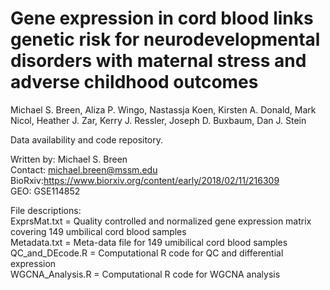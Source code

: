 # Gene expression in cord blood links genetic risk for neurodevelopmental disorders with maternal stress and adverse childhood outcomes

Michael S. Breen, Aliza P. Wingo, Nastassja Koen, Kirsten A. Donald, Mark Nicol, Heather J. Zar, Kerry J. Ressler, Joseph D. Buxbaum, Dan J. Stein


Data availability and code repository.

Written by: Michael S. Breen <br />
Contact: michael.breen@mssm.edu <br />
BioRxiv:https://www.biorxiv.org/content/early/2018/02/11/216309 <br />
GEO: GSE114852 <br />


File descriptions: <br />
ExprsMat.txt = Quality controlled and normalized gene expression matrix covering 149 umbilical cord blood samples <br />
Metadata.txt = Meta-data file for 149 umibilical cord blood samples <br />
QC_and_DEcode.R = Computational R code for QC and differential expression <br />
WGCNA_Analysis.R = Computational R code for WGCNA analysis <br />
